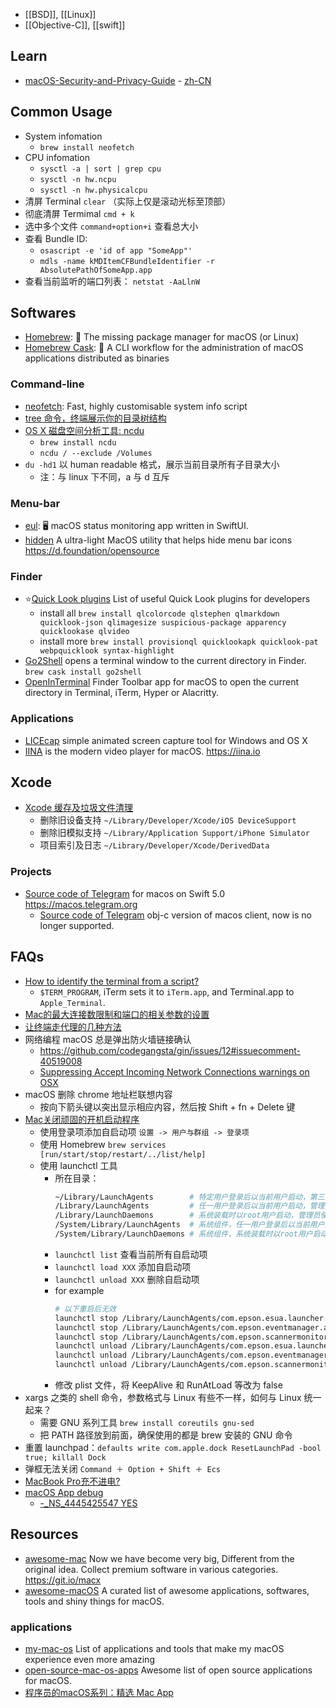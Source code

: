 - [[BSD]], [[Linux]]
- [[Objective-C]], [[swift]]



## Learn
- [macOS-Security-and-Privacy-Guide](https://github.com/drduh/macOS-Security-and-Privacy-Guide) - [zh-CN](https://github.com/drduh/macOS-Security-and-Privacy-Guide/blob/master/README-cn.md)



## Common Usage
- System infomation
  - `brew install neofetch`
- CPU infomation
  - `sysctl -a | sort | grep cpu`
  - `sysctl -n hw.ncpu`
  - `sysctl -n hw.physicalcpu`
- 清屏 Terminal `clear` （实际上仅是滚动光标至顶部）
- 彻底清屏 Termimal `cmd + k`
- 选中多个文件 `command+option+i` 查看总大小
- 查看 Bundle ID: 
  - `osascript -e 'id of app "SomeApp"'`
  - `mdls -name kMDItemCFBundleIdentifier -r AbsolutePathOfSomeApp.app`
- 查看当前监听的端口列表： `netstat -AaLlnW`



## Softwares
- [Homebrew](https://github.com/Homebrew/brew): 🍺 The missing package manager for macOS (or Linux)
- [Homebrew Cask](https://github.com/Homebrew/homebrew-cask): 🍻 A CLI workflow for the administration of macOS applications distributed as binaries

### Command-line
- [neofetch](https://github.com/dylanaraps/neofetch): Fast, highly customisable system info script
- [tree 命令，终端展示你的目录树结构](http://yijiebuyi.com/blog/c0defa3a47d16e675d58195adc35514b.html)
- [OS X 磁盘空间分析工具: ncdu](http://www.yewen.us/blog/2015/09/ncdu-on-os-x/)
  - `brew install ncdu`
  - `ncdu / --exclude /Volumes`
- `du -hd1` 以 human readable 格式，展示当前目录所有子目录大小
  - 注：与 linux 下不同，a 与 d 互斥

### Menu-bar
- [eul](https://github.com/gao-sun/eul): 🖥️ macOS status monitoring app written in SwiftUI.
- [hidden](https://github.com/dwarvesf/hidden) A ultra-light MacOS utility that helps hide menu bar icons https://d.foundation/opensource

### Finder
- :star:[Quick Look plugins](https://github.com/sindresorhus/quick-look-plugins) List of useful Quick Look plugins for developers
  - install all `brew install qlcolorcode qlstephen qlmarkdown quicklook-json qlimagesize suspicious-package apparency quicklookase qlvideo`
  - install more `brew install provisionql quicklookapk quicklook-pat webpquicklook syntax-highlight`
- [Go2Shell](https://zipzapmac.com/Go2Shell) opens a terminal window to the current directory in Finder. `brew cask install go2shell`
- [OpenInTerminal](https://github.com/Ji4n1ng/OpenInTerminal) Finder Toolbar app for macOS to open the current directory in Terminal, iTerm, Hyper or Alacritty.

### Applications
- [LICEcap](https://github.com/justinfrankel/licecap) simple animated screen capture tool for Windows and OS X 
- [IINA](https://github.com/iina/iina) is the modern video player for macOS. https://iina.io



## Xcode
- [Xcode 缓存及垃圾文件清理](https://www.jianshu.com/p/c695b68ef951)
  - 删除旧设备支持 `~/Library/Developer/Xcode/iOS DeviceSupport`
  - 删除旧模拟支持 `~/Library/Application Support/iPhone Simulator`
  - 项目索引及日志 `~/Library/Developer/Xcode/DerivedData`

### Projects
- [Source code of Telegram](https://github.com/overtake/TelegramSwift) for macos on Swift 5.0 https://macos.telegram.org
  - [Source code of Telegram](https://github.com/overtake/telegram) obj-c version of macos client, now is no longer supported.



## FAQs
- [How to identify the terminal from a script?](https://superuser.com/questions/683962/how-to-identify-the-terminal-from-a-script)
  - `$TERM_PROGRAM`, iTerm sets it to `iTerm.app`, and Terminal.app to `Apple_Terminal`.
- [Mac的最大连接数限制和端口的相关参数的设置](http://tinylee.info/mac-maxfiles-portrange.html)
- [让终端走代理的几种方法](https://blog.fazero.me/2015/09/15/%E8%AE%A9%E7%BB%88%E7%AB%AF%E8%B5%B0%E4%BB%A3%E7%90%86%E7%9A%84%E5%87%A0%E7%A7%8D%E6%96%B9%E6%B3%95/)
- 网络编程 macOS 总是弹出防火墙链接确认
    - https://github.com/codegangsta/gin/issues/12#issuecomment-40519008
    - [Suppressing Accept Incoming Network Connections warnings on OSX](https://medium.com/@leeprovoost/suppressing-accept-incoming-network-connections-warnings-on-osx-7665b33927ca)
- macOS 删除 chrome 地址栏联想内容
  - 按向下箭头键以突出显示相应内容，然后按 Shift + fn + Delete 键
- [Mac关闭顽固的开机启动程序](https://www.jianshu.com/p/dcf6de92a2b5)
  - 使用登录项添加自启动项 `设置 -> 用户与群组 -> 登录项`
  - 使用 Homebrew `brew services [run/start/stop/restart/../list/help]`
  - 使用 launchctl 工具
    - 所在目录：
      ```bash
      ~/Library/LaunchAgents        # 特定用户登录后以当前用户启动，第三方程序一般都放这里
      /Library/LaunchAgents         # 任一用户登录后以当前用户启动，管理员使用
      /Library/LaunchDaemons        # 系统装载时以root用户启动，管理员使用
      /System/Library/LaunchAgents  # 系统组件，任一用户登录后以当前用户启动
      /System/Library/LaunchDaemons # 系统组件，系统装载时以root用户启动
      ```
    - `launchctl list` 查看当前所有自启动项
    - `launchctl load XXX` 添加自启动项
    - `launchctl unload XXX` 删除自启动项
    - for example
      ```bash
      # 以下重启后无效
      launchctl stop /Library/LaunchAgents/com.epson.esua.launcher.plist
      launchctl stop /Library/LaunchAgents/com.epson.eventmanager.agent.plist
      launchctl stop /Library/LaunchAgents/com.epson.scannermonitor.plist
      launchctl unload /Library/LaunchAgents/com.epson.esua.launcher.plist
      launchctl unload /Library/LaunchAgents/com.epson.eventmanager.agent.plist
      launchctl unload /Library/LaunchAgents/com.epson.scannermonitor.plist
      ```
    - 修改 plist 文件，将 KeepAlive 和 RunAtLoad 等改为 false
- xargs 之类的 shell 命令，参数格式与 Linux 有些不一样，如何与 Linux 统一起来？
  - 需要 GNU 系列工具 `brew install coreutils gnu-sed`
  - 把 PATH 路径放到前面，确保使用的都是 brew 安装的 GNU 命令
- 重置 launchpad：`defaults write com.apple.dock ResetLaunchPad -bool true; killall Dock`
- 弹框无法关闭 `Command ＋ Option + Shift ＋ Ecs`
- [MacBook Pro充不进电?](https://www.zhihu.com/question/27832008)
- [macOS App debug](https://twitter.com/tualatrix/status/1777574176330789143?s=61&t=5RWMOkan8LQlrorqSXmjQw)
  - [-_NS_4445425547 YES](https://mjtsai.com/blog/2024/03/22/_eventfirstresponderchaindescription/#comment-4059578)



## Resources
- [awesome-mac](https://github.com/jaywcjlove/awesome-mac) Now we have become very big, Different from the original idea. Collect premium software in various categories. https://git.io/macx
- [awesome-macOS](https://github.com/iCHAIT/awesome-macOS) A curated list of awesome applications, softwares, tools and shiny things for macOS.

### applications
- [my-mac-os](https://github.com/nikitavoloboev/my-mac-os) List of applications and tools that make my macOS experience even more amazing
- [open-source-mac-os-apps](https://github.com/serhii-londar/open-source-mac-os-apps) Awesome list of open source applications for macOS.
- [程序员的macOS系列：精选 Mac App](https://ihtcboy.com/2018/07/15/2018-07-15_%E7%A8%8B%E5%BA%8F%E5%91%98%E7%9A%84macOS%E7%B3%BB%E5%88%97%EF%BC%9A%E7%B2%BE%E9%80%89MacApp/)
